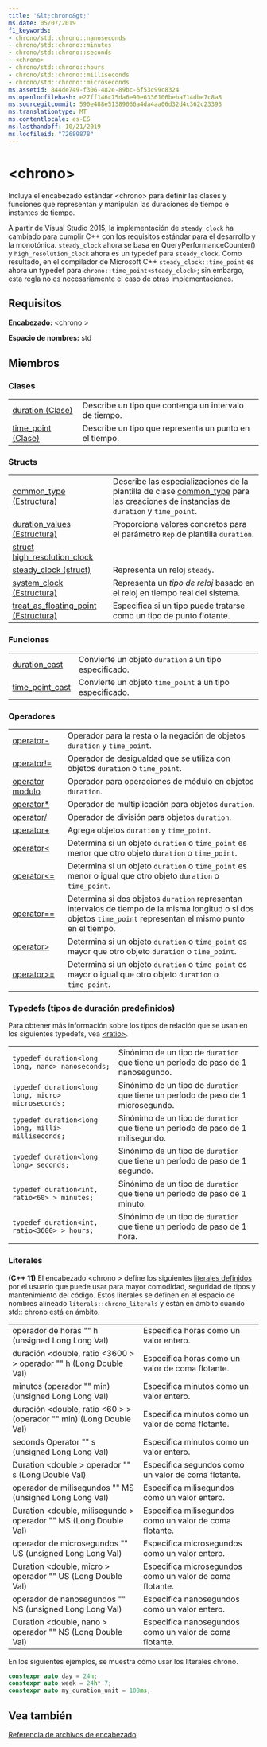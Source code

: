 ```yaml
---
title: '&lt;chrono&gt;'
ms.date: 05/07/2019
f1_keywords:
- chrono/std::chrono::nanoseconds
- chrono/std::chrono::minutes
- chrono/std::chrono::seconds
- <chrono>
- chrono/std::chrono::hours
- chrono/std::chrono::milliseconds
- chrono/std::chrono::microseconds
ms.assetid: 844de749-f306-482e-89bc-6f53c99c8324
ms.openlocfilehash: e27ff146c75da6e90e6336106beba714dbe7c8a8
ms.sourcegitcommit: 590e488e51389066a4da4aa06d32d4c362c23393
ms.translationtype: MT
ms.contentlocale: es-ES
ms.lasthandoff: 10/21/2019
ms.locfileid: "72689878"
---
```

# <a name="ltchronogt"></a>&lt;chrono&gt;

Incluya el encabezado estándar \<chrono> para definir las clases y funciones que representan y manipulan las duraciones de tiempo e instantes de tiempo.

A partir de Visual Studio 2015, la implementación de `steady_clock` ha cambiado para cumplir C++ con los requisitos estándar para el desarrollo y la monotónica. `steady_clock` ahora se basa en QueryPerformanceCounter() y `high_resolution_clock` ahora es un typedef para `steady_clock`. Como resultado, en el compilador de Microsoft C++ `steady_clock::time_point` es ahora un typedef para `chrono::time_point<steady_clock>`; sin embargo, esta regla no es necesariamente el caso de otras implementaciones.

## <a name="requirements"></a>Requisitos

**Encabezado:** \<chrono >

**Espacio de nombres:** std

## <a name="members"></a>Miembros

### <a name="classes"></a>Clases

|||
|-|-|
|[duration (Clase)](../standard-library/duration-class.md)|Describe un tipo que contenga un intervalo de tiempo.|
|[time_point (Clase)](../standard-library/time-point-class.md)|Describe un tipo que representa un punto en el tiempo.|

### <a name="structs"></a>Structs

|||
|-|-|
|[common_type (Estructura)](../standard-library/common-type-structure.md)|Describe las especializaciones de la plantilla de clase [common_type](../standard-library/common-type-class.md) para las creaciones de instancias de `duration` y `time_point`.|
|[duration_values (Estructura)](../standard-library/duration-values-structure.md)|Proporciona valores concretos para el parámetro `Rep` de plantilla `duration`.|
|[struct high_resolution_clock](../standard-library/high-resolution-clock-struct.md)||
|[steady_clock (struct)](../standard-library/steady-clock-struct.md)|Representa un reloj `steady`.|
|[system_clock (Estructura)](../standard-library/system-clock-structure.md)|Representa un *tipo de reloj* basado en el reloj en tiempo real del sistema.|
|[treat_as_floating_point (Estructura)](../standard-library/treat-as-floating-point-structure.md)|Especifica si un tipo puede tratarse como un tipo de punto flotante.|

### <a name="functions"></a>Funciones

|||
|-|-|
|[duration_cast](../standard-library/chrono-functions.md#duration_cast)|Convierte un objeto `duration` a un tipo especificado.|
|[time_point_cast](../standard-library/chrono-functions.md#time_point_cast)|Convierte un objeto `time_point` a un tipo especificado.|

### <a name="operators"></a>Operadores

|||
|-|-|
|[operator-](../standard-library/chrono-operators.md#operator-)|Operador para la resta o la negación de objetos `duration` y `time_point`.|
|[operator!=](../standard-library/chrono-operators.md#op_neq)|Operador de desigualdad que se utiliza con objetos `duration` o `time_point`.|
|[operator modulo](../standard-library/chrono-operators.md#op_modulo)|Operador para operaciones de módulo en objetos `duration`.|
|[operator*](../standard-library/chrono-operators.md#op_star)|Operador de multiplicación para objetos `duration`.|
|[operator/](../standard-library/chrono-operators.md#op_div)|Operador de división para objetos `duration`.|
|[operator+](../standard-library/chrono-operators.md#op_add)|Agrega objetos `duration` y `time_point`.|
|[operator&lt;](../standard-library/chrono-operators.md#op_lt)|Determina si un objeto `duration` o `time_point` es menor que otro objeto `duration` o `time_point`.|
|[operator&lt;=](../standard-library/chrono-operators.md#op_lt_eq)|Determina si un objeto `duration` o `time_point` es menor o igual que otro objeto `duration` o `time_point`.|
|[operator==](../standard-library/chrono-operators.md#op_eq_eq)|Determina si dos objetos `duration` representan intervalos de tiempo de la misma longitud o si dos objetos `time_point` representan el mismo punto en el tiempo.|
|[operator&gt;](../standard-library/chrono-operators.md#op_gt)|Determina si un objeto `duration` o `time_point` es mayor que otro objeto `duration` o `time_point`.|
|[operator&gt;=](../standard-library/chrono-operators.md#op_gt_eq)|Determina si un objeto `duration` o `time_point` es mayor o igual que otro objeto `duration` o `time_point`.|

### <a name="typedefs-predefined-duration-types"></a>Typedefs (tipos de duración predefinidos)

Para obtener más información sobre los tipos de relación que se usan en los siguientes typedefs, vea [\<ratio>](../standard-library/ratio.md).

|||
|-|-|
|`typedef duration<long long, nano> nanoseconds;`|Sinónimo de un tipo de `duration` que tiene un período de paso de 1 nanosegundo.|
|`typedef duration<long long, micro> microseconds;`|Sinónimo de un tipo de `duration` que tiene un período de paso de 1 microsegundo.|
|`typedef duration<long long, milli> milliseconds;`|Sinónimo de un tipo de `duration` que tiene un período de paso de 1 milisegundo.|
|`typedef duration<long long> seconds;`|Sinónimo de un tipo de `duration` que tiene un período de paso de 1 segundo.|
|`typedef duration<int, ratio<60> > minutes;`|Sinónimo de un tipo de `duration` que tiene un período de paso de 1 minuto.|
|`typedef duration<int, ratio<3600> > hours;`|Sinónimo de un tipo de `duration` que tiene un período de paso de 1 hora.|

### <a name="literals"></a>Literales

**(C++ 11)** El encabezado \<chrono > define los siguientes [literales definidos](../cpp/user-defined-literals-cpp.md) por el usuario que puede usar para mayor comodidad, seguridad de tipos y mantenimiento del código. Estos literales se definen en el espacio de nombres alineado `literals::chrono_literals` y están en ámbito cuando std:: chrono está en ámbito.

|||
|-|-|
|operador de horas "" h (unsigned Long Long Val)|Especifica horas como un valor entero.|
|duración \<double, ratio \<3600 > > operador "" h (Long Double Val)|Especifica horas como un valor de coma flotante.|
|minutos (operador "" min) (unsigned Long Long Val)|Especifica minutos como un valor entero.|
|duración \<double, ratio \<60 > > (operador "" min) (Long Double Val)|Especifica minutos como un valor de coma flotante.|
|seconds Operator "" s (unsigned Long Long Val)|Especifica minutos como un valor entero.|
|Duration \<double > operador "" s (Long Double Val)|Especifica segundos como un valor de coma flotante.|
|operador de milisegundos "" MS (unsigned Long Long Val)|Especifica milisegundos como un valor entero.|
|Duration \<double, milisegundo > operador "" MS (Long Double Val)|Especifica milisegundos como un valor de coma flotante.|
|operador de microsegundos "" US (unsigned Long Long Val)|Especifica microsegundos como un valor entero.|
|Duration \<double, micro > operador "" US (Long Double Val)|Especifica microsegundos como un valor de coma flotante.|
|operador de nanosegundos "" NS (unsigned Long Long Val)|Especifica nanosegundos como un valor entero.|
|Duration \<double, nano > operador "" NS (Long Double Val)|Especifica nanosegundos como un valor de coma flotante.|

En los siguientes ejemplos, se muestra cómo usar los literales chrono.

```cpp
constexpr auto day = 24h;
constexpr auto week = 24h* 7;
constexpr auto my_duration_unit = 108ms;
```

## <a name="see-also"></a>Vea también

[Referencia de archivos de encabezado](../standard-library/cpp-standard-library-header-files.md)
